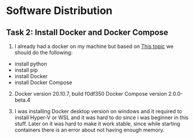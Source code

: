 # Software Distribution

## Task 2: Install Docker and Docker Compose

1. I already had a docker on my machine but based on [This topic](https://www.ibm.com/docs/en/video-analytics/1.0.0.0?topic=solution-installing-python-pip-docker-components) we should do the following:

- install python
- install pip
- install Docker
- install Docker Compose

2. Docker version 20.10.7, build f0df350
   Docker Compose version 2.0.0-beta.4

3. I was installing Docker desktop version on windows and it required to install Hyper-V or WSL and it was hard to do since i was beginner in this stuff. Later on it was hard to make it work stable, since while starting containers there is an error about not having enough memory.
